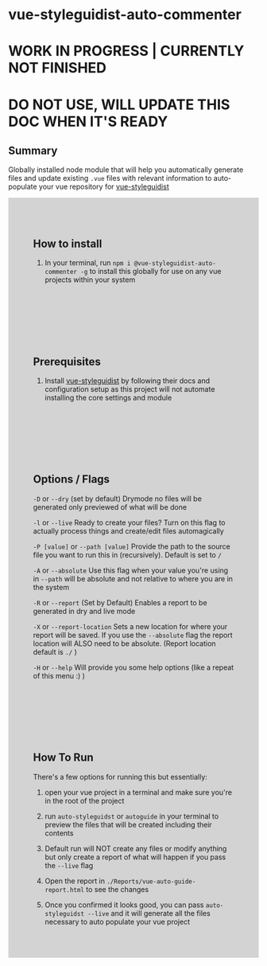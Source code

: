 # vue-styleguidist-auto-commenter

# WORK IN PROGRESS | CURRENTLY NOT FINISHED

# DO NOT USE, WILL UPDATE THIS DOC WHEN IT'S READY

## Summary
Globally installed node module that will help you automatically generate files and update existing `.vue` files with relevant information to auto-populate your vue repository for [vue-styleguidist](https://github.com/vue-styleguidist/vue-styleguidist)

<div style="background:lightgrey; padding:50px;">

## How to install 

1. In your terminal, run `npm i @vue-styleguidist-auto-commenter -g` to install this globally for use on any vue projects within your system

</div>

<div style="background:lightgrey; padding:50px;">

## Prerequisites 

1. Install [vue-styleguidist](https://github.com/vue-styleguidist/vue-styleguidist) by following their docs and configuration setup as this project will not automate installing the core settings and module

</div>

<div style="background:lightgrey; padding:50px;">

## Options / Flags 


`-D` or `--dry` (set by default) Drymode no files will be generated only previewed of what will be done

`-l` or `--live` Ready to create your files? Turn on this flag to actually process things and create/edit files automagically 

`-P [value]` or `--path [value]` Provide the path to the source file you want to run this in (recursively). Default is set to `/` 

`-A` or `--absolute` Use this flag when your value you're using in `--path` will be absolute and not relative to where you are in the system 

`-R` or `--report` (Set by Default) Enables a report to be generated in dry and live mode 

`-X` or `--report-location` Sets a new location for where your report will be saved. If you use the `--absolute` flag the report location will ALSO need to be absolute. (Report location default is `./` )

`-H` or `--help` Will provide you some help options (like a repeat of this menu :) ) 
</div>

<div style="background:lightgrey; padding:50px;">

## How To Run 

There's a few options for running this but essentially: 

1. open your vue project in a terminal and make sure you're in the root of the project

2. run `auto-styleguidst` or `autoguide` in your terminal to preview the files that will be created including their contents

3. Default run will NOT create any files or modify anything but only create a report of what will happen if you pass the `--live` flag 

3. Open the report in `./Reports/vue-auto-guide-report.html` to see the changes

4. Once you confirmed it looks good, you can pass `auto-styleguidst --live` and it will generate all the files necessary to auto populate your vue project

</div>
